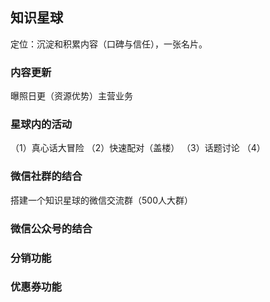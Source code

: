 ## 知识星球
定位：沉淀和积累内容（口碑与信任），一张名片。

### 内容更新
曝照日更（资源优势）主营业务
### 星球内的活动
（1）真心话大冒险
（2）快速配对（盖楼）
（3）话题讨论
（4）
### 微信社群的结合
搭建一个知识星球的微信交流群（500人大群）
### 微信公众号的结合

### 分销功能

### 优惠券功能


<!--stackedit_data:
eyJoaXN0b3J5IjpbLTE5NTM5MjA3NDYsLTIwNzcxNjYxNTksNz
Q4MjYzMzc1LC0yMDg4NzQ2NjEyXX0=
-->